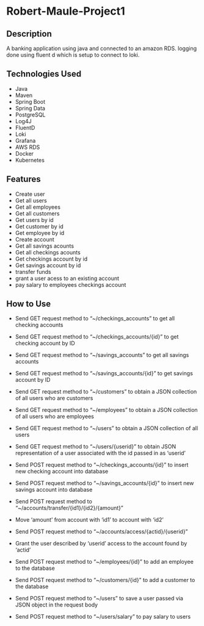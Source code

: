 # Robert-Maule-Project1

## Description
A banking application using java and connected to an amazon RDS. logging done using fluent d which is setup to connect to loki. 

## Technologies Used
* Java
* Maven
* Spring Boot
* Spring Data
* PostgreSQL
* Log4J
* FluentD
* Loki
* Grafana
* AWS RDS
* Docker
* Kubernetes


## Features
* Create user
* Get all users
* Get all employees
* Get all customers
* Get users by id
* Get customer by id
* Get employee by id
* Create account
* Get all savings acounts
* Get all checkings acounts
* Get checkings account by id
* Get savings account by id
* transfer funds
* grant a user acess to an existing account
* pay salary to employees checkings account

## How to Use
   * Send GET request method to “~/checkings_accounts” to get all checking accounts
   * Send GET request method to “~/checkings_accounts/{id}” to get checking account by ID
   * Send GET request method to “~/savings_accounts” to get all savings accounts
   * Send GET request method to “~/savings_accounts/{id}” to get savings account by ID


   * Send GET request method to “~/customers” to obtain a JSON collection of all users who are customers
   * Send GET request method to “~/employees” to obtain a JSON collection of all users who are employees
   * Send GET request method to “~/users” to obtain a JSON collection of all users 
   * Send GET request method to “~/users/{userid}” to obtain JSON representation of a user associated with the id passed in as ‘userid’


   * Send POST request method to “~/checkings_accounts/{id}” to insert new checking account into database
   * Send POST request method to “~/savings_accounts/{id}” to insert new savings account into database
   * Send POST request method to “~/accounts/transfer/{id1}/{id2}/{amount}”
   * Move ‘amount’ from account with ‘id1’ to account with ‘id2’
   * Send POST request method to “~/accounts/access/{actid}/{userid}”
   * Grant the user described by ‘userid’ access to the account found by ‘actid’
   * Send POST request method to “~/employees/{id}” to add an employee to the database
   * Send POST request method to “~/customers/{id}” to add a customer to the database
   * Send POST request method to “~/users” to save a user passed via JSON object in the request body
   * Send POST request method to “~/users/salary” to pay salary to users